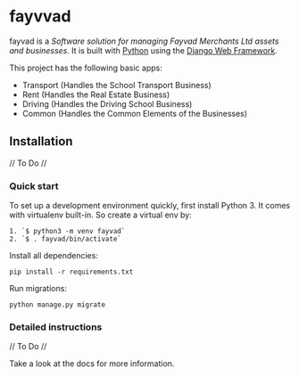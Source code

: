 

# fayvvad

fayvad is a _Software solution for managing Fayvad Merchants Ltd assets and businesses_. It is built with [Python][0] using the [Django Web Framework][1].

This project has the following basic apps:

* Transport (Handles the School Transport Business)
* Rent (Handles the Real Estate Business)
* Driving (Handles the Driving School Business)
* Common (Handles the Common Elements of the Businesses)

## Installation
// To Do //

### Quick start

To set up a development environment quickly, first install Python 3. It
comes with virtualenv built-in. So create a virtual env by:

    1. `$ python3 -m venv fayvad`
    2. `$ . fayvad/bin/activate`

Install all dependencies:

    pip install -r requirements.txt

Run migrations:

    python manage.py migrate

### Detailed instructions
// To Do //

Take a look at the docs for more information.

[0]: https://www.python.org/
[1]: https://www.djangoproject.com/
